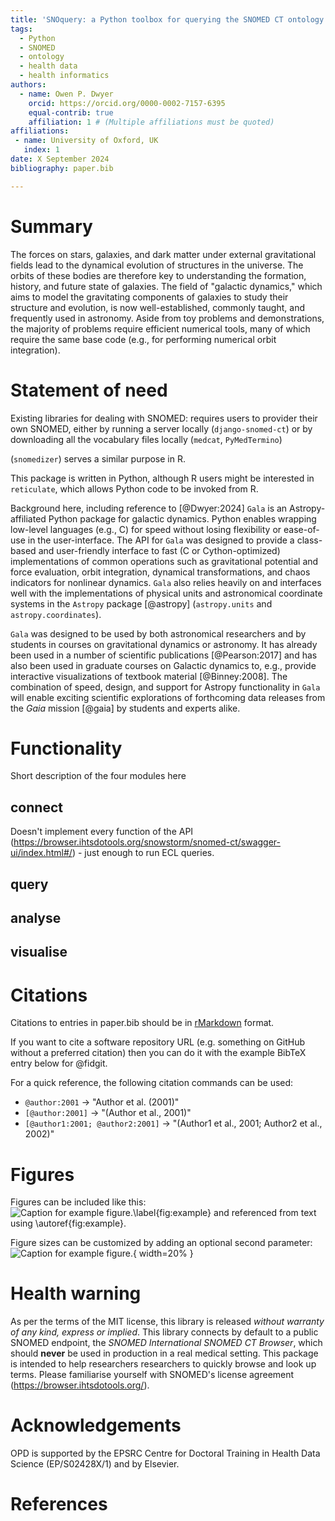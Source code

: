 ```yaml
---
title: 'SNOquery: a Python toolbox for querying the SNOMED CT ontology'
tags:
  - Python
  - SNOMED
  - ontology
  - health data
  - health informatics
authors:
  - name: Owen P. Dwyer
    orcid: https://orcid.org/0000-0002-7157-6395
    equal-contrib: true
    affiliation: 1 # (Multiple affiliations must be quoted)
affiliations:
 - name: University of Oxford, UK
   index: 1
date: X September 2024
bibliography: paper.bib

---
```


# Summary

The forces on stars, galaxies, and dark matter under external gravitational
fields lead to the dynamical evolution of structures in the universe. The orbits
of these bodies are therefore key to understanding the formation, history, and
future state of galaxies. The field of "galactic dynamics," which aims to model
the gravitating components of galaxies to study their structure and evolution,
is now well-established, commonly taught, and frequently used in astronomy.
Aside from toy problems and demonstrations, the majority of problems require
efficient numerical tools, many of which require the same base code (e.g., for
performing numerical orbit integration).

# Statement of need

Existing libraries for dealing with SNOMED:
  requires users to provider their own SNOMED,
  either by running a server locally (`django-snomed-ct`)
  or by downloading all the vocabulary files locally (`medcat`, `PyMedTermino`)

  (`snomedizer`) serves a similar purpose in R.

  This package is written in Python, although R users might be interested in `reticulate`, which allows Python code to be invoked from R.


Background here, including reference to [@Dwyer:2024]
`Gala` is an Astropy-affiliated Python package for galactic dynamics. Python
enables wrapping low-level languages (e.g., C) for speed without losing
flexibility or ease-of-use in the user-interface. The API for `Gala` was
designed to provide a class-based and user-friendly interface to fast (C or
Cython-optimized) implementations of common operations such as gravitational
potential and force evaluation, orbit integration, dynamical transformations,
and chaos indicators for nonlinear dynamics. `Gala` also relies heavily on and
interfaces well with the implementations of physical units and astronomical
coordinate systems in the `Astropy` package [@astropy] (`astropy.units` and
`astropy.coordinates`).

`Gala` was designed to be used by both astronomical researchers and by
students in courses on gravitational dynamics or astronomy. It has already been
used in a number of scientific publications [@Pearson:2017] and has also been
used in graduate courses on Galactic dynamics to, e.g., provide interactive
visualizations of textbook material [@Binney:2008]. The combination of speed,
design, and support for Astropy functionality in `Gala` will enable exciting
scientific explorations of forthcoming data releases from the *Gaia* mission
[@gaia] by students and experts alike.

# Functionality

Short description of the four modules here





## connect
Doesn't implement every function of the API (https://browser.ihtsdotools.org/snowstorm/snomed-ct/swagger-ui/index.html#/) - just enough to run ECL queries.
## query

## analyse

## visualise

# Citations

Citations to entries in paper.bib should be in
[rMarkdown](http://rmarkdown.rstudio.com/authoring_bibliographies_and_citations.html)
format.

If you want to cite a software repository URL (e.g. something on GitHub without a preferred
citation) then you can do it with the example BibTeX entry below for @fidgit.

For a quick reference, the following citation commands can be used:
- `@author:2001`  ->  "Author et al. (2001)"
- `[@author:2001]` -> "(Author et al., 2001)"
- `[@author1:2001; @author2:2001]` -> "(Author1 et al., 2001; Author2 et al., 2002)"

# Figures

Figures can be included like this:
![Caption for example figure.\label{fig:example}](figure.png)
and referenced from text using \autoref{fig:example}.

Figure sizes can be customized by adding an optional second parameter:
![Caption for example figure.](figure.png){ width=20% }

# Health warning
As per the terms of the MIT license, this library is released _without warranty of any kind, express or implied_.
This library connects by default to a public SNOMED endpoint, the _SNOMED International SNOMED CT Browser_, which should **never** be used in production in a real medical setting. This package is intended to help researchers researchers to quickly browse and look up terms.
Please familiarise yourself with SNOMED's license agreement (https://browser.ihtsdotools.org/).



# Acknowledgements

OPD is supported by the EPSRC Centre for Doctoral Training in Health Data Science (EP/S02428X/1) and by Elsevier.

# References